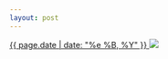 ```yaml
---
layout: post
---
```


<p>
  <a href="/210">
    <time>{{ page.date | date: "%e %B, %Y" }}</time>
  </a>
  <a href="/210"><img src="{{ site.assets_url }}/210.jpg"/></a>
</p>
